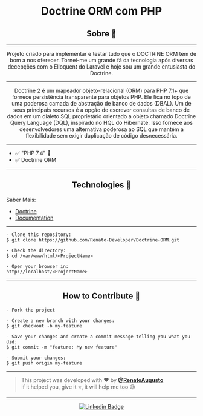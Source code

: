 <h1 align="center">Doctrine ORM com PHP</h1>

<h2 align="center">Sobre 📖</h2>

---

   <p align="center">
      Projeto criado para implementar e testar tudo que o DOCTRINE ORM tem de bom a 
nos oferecer.
Tornei-me um grande fã da tecnologia após diversas decepções com o Elloquent
do Laravel e hoje sou um grande entusiasta do Doctrine.
   </p>

---

   <p align="center">
      Doctrine 2 é um mapeador objeto-relacional (ORM) para PHP 7.1+ que 
fornece persistência transparente para objetos PHP. Ele fica no topo de 
uma poderosa camada de abstração de banco de dados (DBAL). Um de seus 
principais recursos é a opção de escrever consultas de banco de dados em
um dialeto SQL proprietário orientado a objeto chamado Doctrine Query
Language (DQL), inspirado no HQL do Hibernate. Isso fornece aos desenvolvedores
uma alternativa poderosa ao SQL que mantém a flexibilidade sem exigir
duplicação de código desnecessária. 
   </p>

---

- ✅ "PHP 7.4" 💪
- ✅ Doctrine ORM

---

<h2 align="center">Technologies 🚀</h2>

<p>
Saber Mais:

* [Doctrine](http://www.doctrine-project.org)
* [Documentation](https://www.doctrine-project.org/projects/doctrine-orm/en/latest/index.html)

</p>

---

   ```
   - Clone this repository:
   $ git clone https://github.com/Renato-Developer/Doctrine-ORM.git

   - Check the directory:
   $ cd /var/www/html/<ProjectName>

   - Open your browser in:
   http://localhost/<ProjectName>
   ```

---

<h2 align="center">How to Contribute 💪</h2>

   ```
   - Fork the project 

   - Create a new branch with your changes:
   $ git checkout -b my-feature

   - Save your changes and create a commit message telling you what you did:
   $ git commit -m "feature: My new feature"

   - Submit your changes:
   $ git push origin my-feature
   ```

---

>This project was developed with ❤️ by **[@RenatoAugusto](https://www.linkedin.com/in/renato-augusto-php/)**<br>
If it helped you, give it ⭐, it will help me too 😉

---

   <div align="center">

[![Linkedin Badge](https://img.shields.io/badge/-Renato%20Augusto-292929?style=flat-square&logo=Linkedin&logoColor=white&link=https://www.linkedin.com/in/renato-augusto-php/)](https://www.linkedin.com/in/renato-augusto-php/)

   </div>





